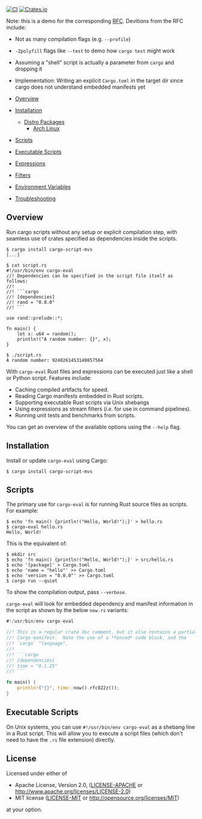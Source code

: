 [![CI](https://github.com/fornwall/cargo-eval/workflows/CI/badge.svg)](https://github.com/fornwall/cargo-eval/actions?query=workflow%3ACI)
[![Crates.io](https://img.shields.io/crates/v/cargo-eval.svg)](https://crates.io/crates/cargo-eval)

Note: this is a demo for the corresponding
[RFC](https://github.com/epage/cargo-script-mvs/blob/main/0000-cargo-script.md).
Devitions from the RFC include:
- Not as many compilation flags (e.g. `--profile`)
- `-Zpolyfill` flags like `--test` to demo how `cargo test` might work
- Assuming a "shell" script is actually a parameter from `cargo` and dropping it
- Implementation: Writing an explicit `Cargo.toml` in the target dir since
  cargo does not understand embedded manifests yet

- [Overview](#overview)
- [Installation](#installation)
  - [Distro Packages](#distro-packages)
    - [Arch Linux](#arch-linux)
- [Scripts](#scripts)
- [Executable Scripts](#executable-scripts)
- [Expressions](#expressions)
- [Filters](#filters)
- [Environment Variables](#environment-variables)
- [Troubleshooting](#troubleshooting)

## Overview

Run cargo scripts without any setup or explicit compilation step, with seamless
use of crates specified as dependencies inside the scripts.

```console
$ cargo install cargo-script-mvs
[...]

$ cat script.rs
#!/usr/bin/env cargo-eval
//! Dependencies can be specified in the script file itself as follows:
//!
//! ```cargo
//! [dependencies]
//! rand = "0.8.0"
//! ```

use rand::prelude::*;

fn main() {
    let x: u64 = random();
    println!("A random number: {}", x);
}

$ ./script.rs
A random number: 9240261453149857564
```

With `cargo-eval` Rust files and expressions can be executed just like a shell or Python script. Features include:

- Caching compiled artifacts for speed.
- Reading Cargo manifests embedded in Rust scripts.
- Supporting executable Rust scripts via Unix shebangs
- Using expressions as stream filters (*i.e.* for use in command pipelines).
- Running unit tests and benchmarks from scripts.

You can get an overview of the available options using the `--help` flag.

## Installation

Install or update `cargo-eval` using Cargo:

```console
$ cargo install cargo-script-mvs
```

## Scripts

The primary use for `cargo-eval` is for running Rust source files as scripts. For example:

```console
$ echo 'fn main() {println!("Hello, World!");}' > hello.rs
$ cargo-eval hello.rs
Hello, World!
```

This is the equivalent of:
```console
$ mkdir src
$ echo 'fn main() {println!("Hello, World!");}' > src/hello.rs
$ echo '[package]' > Cargo.toml
$ echo 'name = "hello"' >> Cargo.toml
$ echo 'version = "0.0.0"' >> Cargo.toml
$ cargo run --quiet
```

To show the compilation output, pass `--verbose`.

`cargo-eval` will look for embedded dependency and manifest information in the
script as shown by the below `now.rs` variants:

```rust
#!/usr/bin/env cargo-eval

//! This is a regular crate doc comment, but it also contains a partial
//! Cargo manifest.  Note the use of a *fenced* code block, and the
//! `cargo` "language".
//!
//! ```cargo
//! [dependencies]
//! time = "0.1.25"
//! ```

fn main() {
    println!("{}", time::now().rfc822z());
}
```

## Executable Scripts

On Unix systems, you can use `#!/usr/bin/env cargo-eval` as a shebang line in
a Rust script.  This will allow you to execute a script files (which don't need
to have the `.rs` file extension) directly.

## License

Licensed under either of

 * Apache License, Version 2.0, ([LICENSE-APACHE](LICENSE-APACHE) or http://www.apache.org/licenses/LICENSE-2.0)
 * MIT license ([LICENSE-MIT](LICENSE-MIT) or http://opensource.org/licenses/MIT)

at your option.
